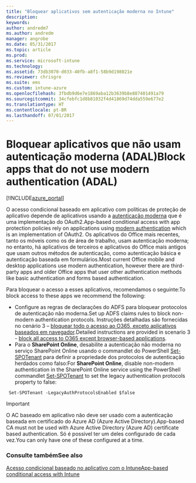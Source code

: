 ```yaml
---
title: "Bloquear aplicativos sem autenticação moderna no Intune"
description: 
keywords: 
author: andredm7
ms.author: andredm
manager: angrobe
ms.date: 05/31/2017
ms.topic: article
ms.prod: 
ms.service: microsoft-intune
ms.technology: 
ms.assetid: 73db3070-d033-40fb-a8f1-58b9d198021e
ms.reviewer: chrisgre
ms.suite: ems
ms.custom: intune-azure
ms.openlocfilehash: 3fbdb9d6e7e1869aba12b3639b8e887401491a79
ms.sourcegitcommit: 34cfebfc1d8b81032f4d41869d74dda559e677e2
ms.translationtype: HT
ms.contentlocale: pt-BR
ms.lasthandoff: 07/01/2017
---
```

# <span data-ttu-id="1c027-102">Bloquear aplicativos que não usam autenticação moderna (ADAL)</span><span class="sxs-lookup"><span data-stu-id="1c027-102">Block apps that do not use modern authentication (ADAL)</span></span>
<a id="block-apps-that-do-not-use-modern-authentication-adal" class="xliff"></a>

[!INCLUDE[azure_portal](./includes/azure_portal.md)]

<span data-ttu-id="1c027-103">O acesso condicional baseado em aplicativo com políticas de proteção de aplicativo depende de aplicativos usando a [autenticação moderna](https://support.office.com/article/Using-Office-365-modern-authentication-with-Office-clients-776c0036-66fd-41cb-8928-5495c0f9168a) que é uma implementação do OAuth2.</span><span class="sxs-lookup"><span data-stu-id="1c027-103">App-based conditional access with app protection policies rely on applications using [modern authentication](https://support.office.com/article/Using-Office-365-modern-authentication-with-Office-clients-776c0036-66fd-41cb-8928-5495c0f9168a) which is an implementation of OAuth2.</span></span> <span data-ttu-id="1c027-104">Os aplicativos do Office mais recentes, tanto os móveis como os de área de trabalho, usam autenticação moderna; no entanto, há aplicativos de terceiros e aplicativos do Office mais antigos que usam outros métodos de autenticação, como autenticação básica e autenticação baseada em formulários.</span><span class="sxs-lookup"><span data-stu-id="1c027-104">Most current Office mobile and desktop applications use modern authentication, however there are third-party apps and older Office apps that user other authentication methods like basic authentication and forms based authentication.</span></span>

<span data-ttu-id="1c027-105">Para bloquear o acesso a esses aplicativos, recomendamos o seguinte:</span><span class="sxs-lookup"><span data-stu-id="1c027-105">To block access to these apps we recommend the following:</span></span>

* <span data-ttu-id="1c027-106">Configure as regras de declarações do ADFS para bloquear protocolos de autenticação não moderna.</span><span class="sxs-lookup"><span data-stu-id="1c027-106">Set up ADFS claims rules to block non-modern authentication protocols.</span></span> <span data-ttu-id="1c027-107">Instruções detalhadas são fornecidas no cenário 3 – [bloquear todo o acesso ao O365, exceto aplicativos baseados em navegador](https://technet.microsoft.com/library/dn592182.aspx).</span><span class="sxs-lookup"><span data-stu-id="1c027-107">Detailed instructions are provided in scenario 3 - [block all access to O365 except browser-based applications](https://technet.microsoft.com/library/dn592182.aspx).</span></span>
* <span data-ttu-id="1c027-108">Para o **SharePoint Online**, desabilite a autenticação não moderna no serviço SharePoint Online usando o commandlet do PowerShell [Set-SPOTenant](https://technet.microsoft.com/library/fp161390.aspx) para definir a propriedade dos protocolos de autenticação herdados como falso:</span><span class="sxs-lookup"><span data-stu-id="1c027-108">For **SharePoint Online**, disable non-modern authentication in the SharePoint Online service using the PowerShell commandlet [Set-SPOTenant](https://technet.microsoft.com/library/fp161390.aspx) to set the legacy authentication protocols property to false:</span></span>

```
 Set-SPOTenant -LegacyAuthProtocolsEnabled $false

```


>[!IMPORTANT]
><span data-ttu-id="1c027-109">O AC baseado em aplicativo não deve ser usado com a autenticação baseada em certificado do Azure AD (Azure Active Directory).</span><span class="sxs-lookup"><span data-stu-id="1c027-109">App-based CA must not be used with Azure Active Directory (Azure AD) certificate based authentication.</span></span> <span data-ttu-id="1c027-110">Só é possível ter um deles configurado de cada vez.</span><span class="sxs-lookup"><span data-stu-id="1c027-110">You can only have one of these configured at a time.</span></span>

### <span data-ttu-id="1c027-111">Consulte também</span><span class="sxs-lookup"><span data-stu-id="1c027-111">See also</span></span>
<a id="see-also" class="xliff"></a>
[<span data-ttu-id="1c027-112">Acesso condicional baseado no aplicativo com o Intune</span><span class="sxs-lookup"><span data-stu-id="1c027-112">App-based conditional access with Intune</span></span>](app-based-conditional-access-intune.md)
